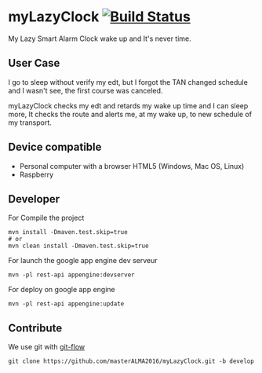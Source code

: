 myLazyClock  [![Build Status](https://travis-ci.org/masterALMA2016/myLazyClock.svg?branch=develop)](https://travis-ci.org/masterALMA2016/myLazyClock)
===========

My Lazy Smart Alarm Clock wake up and It's never time.

User Case
---------

I go to sleep without verify my edt, but I forgot the TAN changed schedule and I wasn't see, the first course was canceled.

myLazyClock checks my edt and retards my wake up time and I can sleep more, It checks the route and alerts me, at my wake up, to new schedule of my transport.

Device compatible
-----------------

 - Personal computer with a browser HTML5 (Windows, Mac OS, Linux)
 - Raspberry


Developer
---------

For Compile the project

```
mvn install -Dmaven.test.skip=true
# or
mvn clean install -Dmaven.test.skip=true
```

For launch the google app engine dev serveur

```
mvn -pl rest-api appengine:devserver
```

For deploy on google app engine

```
mvn -pl rest-api appengine:update
```

Contribute
----------

We use git with [git-flow](http://nvie.com/posts/a-successful-git-branching-model/)

```
git clone https://github.com/masterALMA2016/myLazyClock.git -b develop
```

